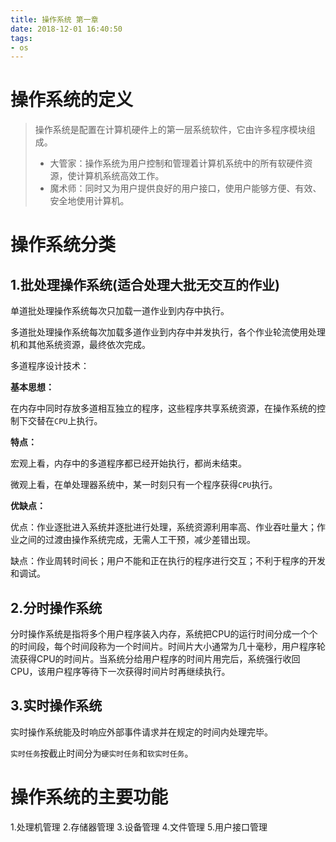 ```yaml
---
title: 操作系统 第一章
date: 2018-12-01 16:40:50
tags:
- os
---
```


# 操作系统的定义

> 操作系统是配置在计算机硬件上的第一层系统软件，它由许多程序模块组成。
> - 大管家：操作系统为用户控制和管理着计算机系统中的所有软硬件资源，使计算机系统高效工作。
> - 魔术师：同时又为用户提供良好的用户接口，使用户能够方便、有效、安全地使用计算机。

<!-- more -->

# 操作系统分类

## 1.批处理操作系统(适合处理大批无交互的作业)

单道批处理操作系统每次只加载一道作业到内存中执行。

多道批处理操作系统每次加载多道作业到内存中并发执行，各个作业轮流使用处理机和其他系统资源，最终依次完成。

多道程序设计技术：

**基本思想：**

在内存中同时存放多道相互独立的程序，这些程序共享系统资源，在操作系统的控制下交替在`CPU`上执行。

**特点：**

宏观上看，内存中的多道程序都已经开始执行，都尚未结束。

微观上看，在单处理器系统中，某一时刻只有一个程序获得`CPU`执行。

**优缺点：**

优点：作业逐批进入系统并逐批进行处理，系统资源利用率高、作业吞吐量大；作业之间的过渡由操作系统完成，无需人工干预，减少差错出现。

缺点：作业周转时间长；用户不能和正在执行的程序进行交互；不利于程序的开发和调试。

## 2.分时操作系统

分时操作系统是指将多个用户程序装入内存，系统把CPU的运行时间分成一个个的时间段，每个时间段称为一个时间片。时间片大小通常为几十毫秒，用户程序轮流获得CPU的时间片。当系统分给用户程序的时间片用完后，系统强行收回CPU，该用户程序等待下一次获得时间片时再继续执行。

## 3.实时操作系统

实时操作系统能及时响应外部事件请求并在规定的时间内处理完毕。

`实时任务`按截止时间分为`硬实时任务`和`软实时任务`。

# 操作系统的主要功能

1.处理机管理
2.存储器管理
3.设备管理
4.文件管理
5.用户接口管理

